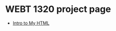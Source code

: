 # WEBT 1320 project page

<ul>
    <li><a href="intro_to_html/index.html" target="_blank">Intro to My HTML</a></li>
</ul>